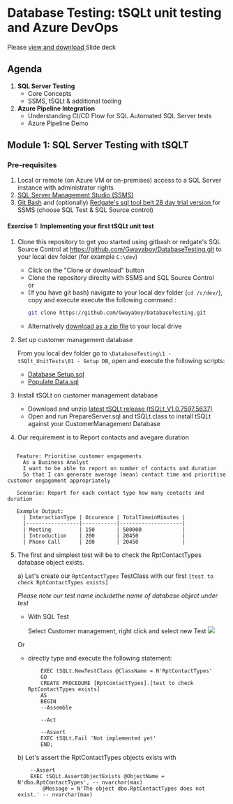 # Database Testing: tSQLt unit testing and Azure DevOps

Please [view and download ](https://github.com/Gwayaboy/DatabaseTesting/blob/main/0%20-%20Content/DatabateTestingWorkshop.pdf) Slide deck

## Agenda

1. **SQL Server Testing**
    - Core Concepts
    - SSMS, tSQLt & additional tooling
2. **Azure Pipeline Integration**
    - Understanding CI/CD Flow for SQL Automated SQL Server tests
    - Azure Pipeline Demo


## Module 1: SQL Server Testing with tSQLT

  ### Pre-requisites
    
1. Local or remote (on Azure VM or on-premises) access to a SQL Server instance with administrator rights  
2. [SQL Server Management Studio (SSMS)](https://aka.ms/ssmsfullsetup)    
3. [Git Bash](https://git-scm.com/download/win) and (optionally) [  Redgate's sql tool belt 28 day trial version ](https://www.red-gate.com/products/sql-development/sql-test/trial/) for SSMS (choose SQL Test & SQL Source control)

  #### Exercise 1: Implementing your first tSQLt unit test

  1. Clone this repository to get you started using gitbash or redgate's SQL Source Control at https://github.com/Gwayaboy/DatabaseTesting.git to your local dev folder (for example ```C:\dev```)
      - Click on the "Clone or download" button
      - Clone the repository direclty with SSMS and  SQL Source Control       
        or
      - (If you have git bash) navigate to your local dev folder (```cd /c/dev/```), copy and execute execute the following command :
        ```bash        
        git clone https://github.com/Gwayaboy/DatabaseTesting.git
        ```        
      - Alternatively [download as a zip file](https://github.com/Gwayaboy/DatabaseTesting/archive/main.zip) to your local drive 

  2. Set up customer management database
        
        From you local dev folder go to ```\DatabaseTesting\1 - tSQlt_UnitTests\01 - Setup DB```, open and execute the following scripts:

        - [Database Setup.sql](https://github.com/Gwayaboy/DatabaseTesting/blob/main/1%20-%20tSQlt_UnitTests/01%20-%20Setup%20DB/Database%20Setup.sql)
        - [Populate Data.sql](https://github.com/Gwayaboy/DatabaseTesting/blob/main/1%20-%20tSQlt_UnitTests/01%20-%20Setup%20DB/Populate%20Data.sql)
    
  3. Install tSQLt on customer management database
        - Download and unzip [latest tSQLt release (tSQLt_V1.0.7597.5637)](http://tsqlt.org/download/tsqlt/)
        - Open and run PrepareServer.sql and tSQLt.class to install tSQLt against your CustomerManagement Database 

  4. Our requirement is to Report contacts and avegare duration
   ```Gherkin
      
      Feature: Prioritise customer engagements
        As a Business Analyst 
        I want to be able to report on number of contacts and duration 
        So that I can generate average (mean) contact time and prioritise customer engagement appropriately

      Scenario: Report for each contact type how many contacts and duration 

      Example Output:
        | InteractionType | Occurence | TotalTimeinMinutes | 
        |-----------------|-----------|--------------------|
        | Meeting         | 150       | 500000             | 
        | Introduction    | 200       | 20450              | 
        | Phone Call      | 200       | 20450              | 
   ```

   5. The first and simplest test will be to check the RptContactTypes database object exists.
        
        a) Let's create our ```RptContactTypes``` TestClass with our first ```[test to check RptContactTypes exists]```
        
        _Please note our test name includethe name of database object under test_
    
        - With SQL Test
        
            Select Customer management, right click and select new Test
        ![](https://demosta.blob.core.windows.net/images/CreatetSQLtTestWithSQLTest.png)

        Or
        - directly type and execute the following statement:
            ```TSQL
                EXEC tSQLt.NewTestClass @ClassName = N'RptContactTypes' 
                GO
                CREATE PROCEDURE [RptContactTypes].[test to check RptContactTypes exists]
                AS
                BEGIN
                --Assemble

                --Act
                
                --Assert            
                EXEC tSQLt.Fail 'Not implemented yet'
                END;    
            ```
        b) Let's assert the RptContactTypes objects exists with
            
        ```tsql               
            --Assert
            EXEC tSQLt.AssertObjectExists @ObjectName = N'dbo.RptContactTypes', -- nvarchar(max)
                @Message = N'The object dbo.RptContactTypes does not exist.' -- nvarchar(max)
        ```


            





